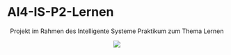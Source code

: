 # AI4-IS-P2-Lernen
<div align="center">

Projekt im Rahmen des Intelligente Systeme Praktikum zum Thema Lernen

![](https://im6.ezgif.com/tmp/ezgif-6-a28290f8d084.gif)

</div>